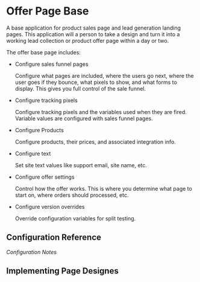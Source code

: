 # Offer Page Base

A base application for product sales page and lead generation landing
pages. This application will a person to take a design and turn it into 
a working lead collection or product offer page within a day or two. 

The offer base page includes:

* Configure sales funnel pages

    Configure what pages are included, where the users go next, where
    the user goes if they bounce, what pixels to show, and what forms
    to display. This gives you full control of the sale funnel.

* Configure tracking pixels

    Configure tracking pixels and the variables used when they are fired.
    Variable values are configured with sales funnel pages.  

* Configure Products

    Configure products, their prices, and associated integration info.  

* Configure text

    Set site text values like support email, site name, etc.  

* Configure offer settings

    Control how the offer works. This is where you determine what page
    to start on, where orders should processed, etc.  
    
* Configure version overrides

    Override configuration variables for split testing.


## Configuration Reference

*Configuration Notes*

## Implementing Page Designes